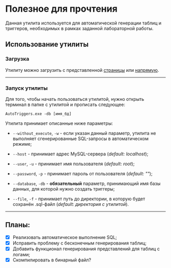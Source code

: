 #   Полезное для прочтения

Данная утилита используется для автоматической генерации таблиц и триггеров, необходимых в рамках заданной лабораторной работы.

##  Использование утилиты

### Загрузка

Утилиту можно загрузить с представленной [страницы](https://github.com/Ertanic/autotriggers-mysql/releases) или [напрямую](https://github.com/Ertanic/autotriggers-mysql/releases/download/v2.2/AutoTriggers.exe).

___

### Запуск утилиты

Для того, чтобы начать пользоваться утилитой, нужно открыть терминал в папке с утилитой и прописать следующее:

    AutoTriggers.exe -db [имя_бд]

Утилита принимает описанные ниже параметры:

*   `--without_execute`, `-w` - если указан данный параметр, утилита не выполняет сгенерированные SQL-запросы в автоматическом режиме;

*   `--host` - принимает адрес MySQL-сервера (*default: localhost*);

* `--user`, `-u` - принимает имя пользователя (*default: root*);

* `--password`, `-p` - принимает пароль от пользователя (*default: ""*);

* `--database`, `-db` - __обязательный__ параметр, принимающий имя базы данных, для которой нужно создать триггеры;

* `--file`, `-f` - принимает путь до директории, в которую будет сохранён .sql-файл (*default: директория с утилитой*).

___

##  Планы:
- [x] Реализовать автоматическое выполнение SQL;
- [x] Исправить проблему с бесконечным генерирования таблиц;
- [x] Добавить функционал генерирования представлений для таблиц с логами;
- [x] Скомпилировать в бинарный файл?
